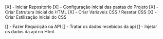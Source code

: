 [X] - Iniciar Repositorio
[X] - Configuração inicial das pastas do Projeto
[X] - Criar Estrutura Inicial do HTML
[X] - Criar Variaveis CSS / Resetar CSS
[X] - Criar Estilização Inicial do CSS

[] - Fazer Requisição na API
[] - Tratar os dados recebidos da api
[] - Injetar os dados da api no Html.
